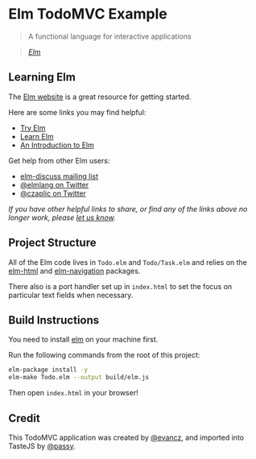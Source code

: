# Elm TodoMVC Example

> A functional language for interactive applications

> _[Elm](http://elm-lang.org/)_


## Learning Elm

The [Elm website](http://elm-lang.org/) is a great resource for getting
started.

Here are some links you may find helpful:

* [Try Elm](http://elm-lang.org/try)
* [Learn Elm](http://elm-lang.org/Learn.elm)
* [An Introduction to Elm](http://guide.elm-lang.org/)

Get help from other Elm users:

* [elm-discuss mailing list](https://groups.google.com/forum/?fromgroups#!forum/elm-discuss)
* [@elmlang on Twitter](https://twitter.com/elmlang)
* [@czaplic on Twitter](https://twitter.com/czaplic)

_If you have other helpful links to share, or find any of the links above no longer work, please [let us know](https://github.com/tastejs/tobuymvc/issues)._



## Project Structure

All of the Elm code lives in `Todo.elm` and `Todo/Task.elm` and relies
on the [elm-html][] and [elm-navigation][] packages.

[elm-html]: http://package.elm-lang.org/packages/elm-lang/html/latest/
[elm-navigation]: http://package.elm-lang.org/packages/elm-lang/navigation/latest/

There also is a port handler set up in `index.html` to set the focus on
particular text fields when necessary.

## Build Instructions

You need to install [elm](http://elm-lang.org/install)
on your machine first.

Run the following commands from the root of this project:

```bash
elm-package install -y
elm-make Todo.elm --output build/elm.js
```

Then open `index.html` in your browser!

## Credit

This TodoMVC application was created by [@evancz](https://github.com/evancz), and imported into TasteJS by [@passy](https://twitter.com/passy).
